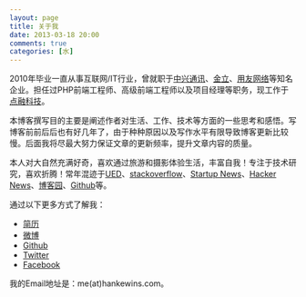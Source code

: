```yaml
---
layout: page
title: 关于我
date: 2013-03-18 20:00
comments: true
categories: [水]
---
```


2010年毕业一直从事互联网/IT行业，曾就职于[中兴通讯](http://www.zte.com.cn/)、[金立](http://www.gionee.com/)、[用友网络](http://www.yonyou.com/)等知名企业。担任过PHP前端工程师、高级前端工程师以及项目经理等职务，现工作于[点融科技](http://www.dianrong.com/)。

本博客撰写目的主要是阐述作者对生活、工作、技术等方面的一些思考和感悟。写博客前前后后也有好几年了，由于种种原因以及写作水平有限导致博客更新比较慢。后面我将尽最大努力保证文章的更新频率，提升文章内容的质量。

本人对大自然充满好奇，喜欢通过旅游和摄影体验生活，丰富自我！专注于技术研究，喜欢折腾！常年混迹于[UED](http://www.daqianduan.com/nav)、[stackoverflow](http://stackoverflow.com/)、[Startup News](http://news.dbanotes.net/)、[Hacker News](https://news.ycombinator.com/news)、[博客园](http://www.cnblogs.com/)、[Github](https://github.com/)等。

通过以下更多方式了解我：

- [简历](http://hankewins.com/profile)
- [微博](http://weibo.com/hankewins)
- [Github](https://github.com/hankewins)
- [Twitter](https://twitter.com/hankewins)
- [Facebook](https://www.facebook.com/hankewins)

我的Email地址是：me(at)hankewins.com。

